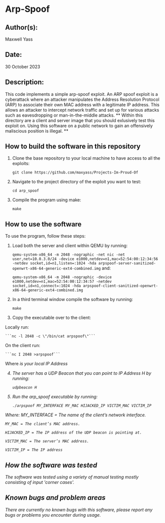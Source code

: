 # Arp-Spoof

## Author(s):

Maxwell Yass

## Date:

30 October 2023

## Description:

This code implements a simple arp-spoof exploit. An ARP spoof exploit is a cyberattack where an attacker manipulates the Address Resolution Protocol (ARP) to associate their own MAC address with a legitimate IP address. This allows an attacker to intercept network traffic and set up for various attacks such as eavesdropping or man-in-the-middle attacks.
** Within this directory are a client and server image that you should exlusively test this exploit on. Using this software on a public network to gain an offensively maliscious position is illegal. **

## How to build the software in this repository

1. Clone the base repository to your local machine to have access to all the exploits:

	```git clone https://github.com/maxyass/Projects-Im-Proud-Of```
	
2. Navigate to the project directory of the exploit you want to test:

	```cd arp_spoof```

3. Compile the program using make:

	```make```

## How to use the software

To use the program, follow these steps:

1. Load both the server and client within QEMU by running:

	```qemu-system-x86_64 -m 2048 -nographic -net nic -net user,net=10.0.3.0/24 -device e1000,netdev=n1,mac=52:54:00:12:34:56 -netdev socket,id=n1,listen=:1024 -hda arpspoof-server-sanitized-openwrt-x86-64-generic-ext4-combined.img```
and:

	```qemu-system-x86_64 -m 2048 -nographic -device e1000,netdev=n1,mac=52:54:00:12:34:57 -netdev socket,id=n1,connect=:1024 -hda arpspoof-client-sanitized-openwrt-x86-64-generic-ext4-combined.img```

2. In a third terminal window compile the software by running:
	
	```make```

3. Copy the executable over to the client:

Locally run:
	
	```nc -l 2048 -c \"/bin/cat arpspoof\"```

On the client run:
	
	```nc I 2048 >arpspoof```

Where <I> is your local IP Address

4. The server has a UDP Beacon that you can point to IP Address H by running:
	
	```udpbeacon H```

5. Run the arp_spoof executable by running:

	```./arpspoof MY_INTERFACE MY_MAC HIJACKED_IP VICTIM_MAC VICTIM_IP```

Where: 
	MY_INTERFACE = The name of the client’s network interface.

	MY_MAC = The client’s MAC address.

	HIJACKED_IP = The IP address of the UDP beacon is pointing at.

	VICTIM_MAC = The server’s MAC address.

	VICTIM_IP = The IP address 


## How the software was tested

The software was tested using a variety of manual testing mostly consisting of input 'corner cases'. 

## Known bugs and problem areas

There are currently no known bugs with this software, please report any bugs or problems you encounter during usage.

